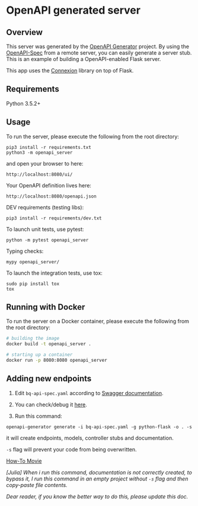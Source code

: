 # OpenAPI generated server

## Overview
This server was generated by the [OpenAPI Generator](https://openapi-generator.tech) project. By using the
[OpenAPI-Spec](https://openapis.org) from a remote server, you can easily generate a server stub.  This
is an example of building a OpenAPI-enabled Flask server.

This app uses the [Connexion](https://github.com/zalando/connexion) library on top of Flask.

## Requirements
Python 3.5.2+

## Usage
To run the server, please execute the following from the root directory:

```
pip3 install -r requirements.txt
python3 -m openapi_server
```

and open your browser to here:

```
http://localhost:8080/ui/
```

Your OpenAPI definition lives here:

```
http://localhost:8080/openapi.json
```

DEV requirements (testing libs):
```
pip3 install -r requirements/dev.txt
```

To launch unit tests, use pytest:
```
python -m pytest openapi_server
```

Typing checks:
```
mypy openapi_server/
```

To launch the integration tests, use tox:
```
sudo pip install tox
tox
```

## Running with Docker

To run the server on a Docker container, please execute the following from the root directory:

```bash
# building the image
docker build -t openapi_server .

# starting up a container
docker run -p 8080:8080 openapi_server
```

## Adding new endpoints

1. Edit `bq-api-spec.yaml` according to [Swagger documentation](https://swagger.io/docs/specification/2-0/basic-structure/).

2. You can check/debug it [here](https://editor.swagger.io/).

3. Run this command:
```
openapi-generator generate -i bq-api-spec.yaml -g python-flask -o . -s
```
it will create endpoints, models, controller stubs and documentation.

`-s` flag will prevent your code from being overwritten.

[How-To Movie](https://www.loom.com/share/3f75c589cee646cb99bba195334a7b85)

*[Julia] When i run this command, documentation is not correctly created, to bypass it,
I run this command in an empty project without `-s` flag and then copy-paste file contents.*

*Dear reader, if you know the better way to do this, please update this doc.*
